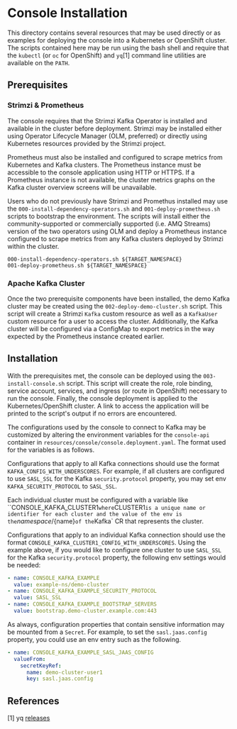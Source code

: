# Console Installation

This directory contains several resources that may be used directly or as examples for deploying the
console into a Kubernetes or OpenShift cluster. The scripts contained here may be run using the bash
shell and require that the `kubectl` (or `oc` for OpenShift) and `yq`[1] command line utilities
are available on the `PATH`.

## Prerequisites

### Strimzi & Prometheus

The console requires that the Strimzi Kafka Operator is installed and available in the cluster before
deployment. Strimzi may be installed either using Operator Lifecycle Manager (OLM, preferred) or directly
using Kubernetes resources provided by the Strimzi project.

Prometheus must also be installed and configured to scrape metrics from Kubernetes and Kafka clusters. The
Prometheus instance must be accessible to the console application using HTTP or HTTPS. If a Prometheus instance
is not available, the cluster metrics graphs on the Kafka cluster overview screens will be unavailable.

Users who do not previously have Strimzi and Promethus installed may use the `000-install-dependency-operators.sh`
and `001-deploy-prometheus.sh` scripts to bootstrap the environment. The scripts will install either the community-supported
or commercially supported (i.e. AMQ Streams) version of the two operators using OLM and deploy a Prometheus instance
configured to scrape metrics from any Kafka clusters deployed by Strimzi within the cluster.

```shell
000-install-dependency-operators.sh ${TARGET_NAMESPACE}
001-deploy-prometheus.sh ${TARGET_NAMESPACE}
```

### Apache Kafka Cluster

Once the two prerequisite components have been installed, the demo Kafka cluster may be created using the
`002-deploy-demo-cluster.sh` script. This script will create a Strimzi `Kafka` custom resource as well as a
`KafkaUser` custom resource for a user to access the cluster. Additionally, the Kafka cluster will be configured via
a ConfigMap to export metrics in the way expected by the Prometheus instance created earlier.

## Installation

With the prerequisites met, the console can be deployed using the `003-install-console.sh` script. This script will
create the role, role binding, service account, services, and ingress (or route in OpenShift) necessary to run the console.
Finally, the console deployment is applied to the Kubernetes/OpenShift cluster. A link to access the application will
be printed to the script's output if no errors are encountered.

The configurations used by the console to connect to Kafka may be customized by altering the environment variables
for the `console-api` container in `resources/console/console.deployment.yaml`. The format used for the variables
is as follows.

Configurations that apply to all Kafka connections should use the format `KAFKA_CONFIG_WITH_UNDERSCORES`. For example,
if all clusters are configured to use `SASL_SSL` for the Kafka `security.protocol` property, you may set env
`KAFKA_SECURITY_PROTOCOL` to `SASL_SSL`.

Each individual cluster must be configured with a variable like ``CONSOLE_KAFKA_CLUSTER1` where `CLUSTER1` is a unique
name or identifier for each cluster and the value of the env is the `${namespace}/${name}` of the `Kafka` CR that
represents the cluster.

Configurations that apply to an individual Kafka connection should use the format `CONSOLE_KAFKA_CLUSTER1_CONFIG_WITH_UNDERSCORES`.
Using the example above, if you would like to configure one cluster to use `SASL_SSL` for the Kafka `security.protocol` property,
the following env settings would be needed:

```yaml
- name: CONSOLE_KAFKA_EXAMPLE
  value: example-ns/demo-cluster
- name: CONSOLE_KAFKA_EXAMPLE_SECURITY_PROTOCOL
  value: SASL_SSL
- name: CONSOLE_KAFKA_EXAMPLE_BOOTSTRAP_SERVERS
  value: bootstrap.demo-cluster.example.com:443
```

As always, configuration properties that contain sensitive information may be mounted from a `Secret`. For example, to
set the `sasl.jaas.config` property, you could use an env entry such as the following.

```yaml
- name: CONSOLE_KAFKA_EXAMPLE_SASL_JAAS_CONFIG
  valueFrom:
    secretKeyRef:
      name: demo-cluster-user1
      key: sasl.jaas.config
```

## References

[1] yq [releases](https://github.com/mikefarah/yq/releases)
